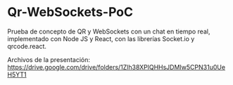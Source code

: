 # Qr-WebSockets-PoC
Prueba de concepto de QR y WebSockets con un chat en tiempo real, implementado con Node JS y React, con las librerías Socket.io y qrcode.react.

Archivos de la presentación: https://drive.google.com/drive/folders/1Zlh38XPlQHHsJDMIw5CPN31u0UeH5YT1
